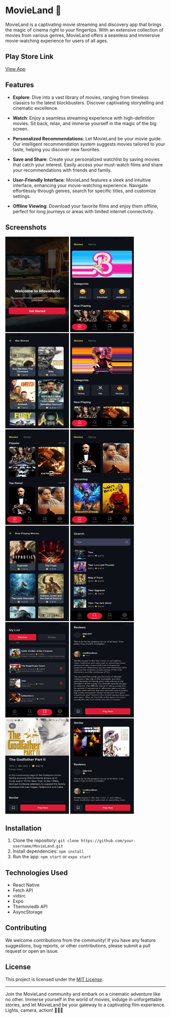 # MovieLand 🎥

MovieLand is a captivating movie streaming and discovery app that brings the magic of cinema right to your fingertips. With an extensive collection of movies from various genres, MovieLand offers a seamless and immersive movie-watching experience for users of all ages.

## Play Store Link

[View App](https://play.google.com/store/apps/details?id=com.joharkhan051.MovieLand)

## Features

- **Explore**: Dive into a vast library of movies, ranging from timeless classics to the latest blockbusters. Discover captivating storytelling and cinematic excellence.

- **Watch**: Enjoy a seamless streaming experience with high-definition movies. Sit back, relax, and immerse yourself in the magic of the big screen.

- **Personalized Recommendations**: Let MovieLand be your movie guide. Our intelligent recommendation system suggests movies tailored to your taste, helping you discover new favorites.

- **Save and Share**: Create your personalized watchlist by saving movies that catch your interest. Easily access your must-watch films and share your recommendations with friends and family.

- **User-Friendly Interface**: MovieLand features a sleek and intuitive interface, enhancing your movie-watching experience. Navigate effortlessly through genres, search for specific titles, and customize settings.

- **Offline Viewing**: Download your favorite films and enjoy them offline, perfect for long journeys or areas with limited internet connectivity.

## Screenshots

<div>
  <img src="assets/playstore/IMG-20230705-WA0003.jpg" alt="Screenshot 3" width="200" height="300">
  <img src="assets/playstore/IMG-20230705-WA0004.jpg" alt="Screenshot 4" width="200" height="300">
  <img src="assets/playstore/IMG-20230705-WA0005.jpg" alt="Screenshot 5" width="200" height="300">
  <img src="assets/playstore/IMG-20230705-WA0006.jpg" alt="Screenshot 6" width="200" height="300">
  <img src="assets/playstore/IMG-20230705-WA0007.jpg" alt="Screenshot 7" width="200" height="300">
  <img src="assets/playstore/IMG-20230705-WA0008.jpg" alt="Screenshot 8" width="200" height="300">
  <img src="assets/playstore/IMG-20230705-WA0009.jpg" alt="Screenshot 9" width="200" height="300">
  <img src="assets/playstore/IMG-20230705-WA0010.jpg" alt="Screenshot 10" width="200" height="300">
  <img src="assets/playstore/IMG-20230705-WA0011.jpg" alt="Screenshot 11" width="200" height="300">
  <img src="assets/playstore/IMG-20230705-WA0012.jpg" alt="Screenshot 12" width="200" height="300">
  <img src="assets/playstore/IMG-20230705-WA0013.jpg" alt="Screenshot 13" width="200" height="300">
  <img src="assets/playstore/IMG-20230705-WA0014.jpg" alt="Screenshot 14" width="200" height="300">
</div>

## Installation

1. Clone the repository: `git clone https://github.com/your-username/MovieLand.git`
2. Install dependencies: `npm install`
3. Run the app: `npm start` or `expo start`

## Technologies Used

- React Native
- Fetch API
- vidsrc
- Expo
- Themoviedb API
- AsyncStorage

## Contributing

We welcome contributions from the community! If you have any feature suggestions, bug reports, or other contributions, please submit a pull request or open an issue.

## License

This project is licensed under the [MIT License](LICENSE).

---

Join the MovieLand community and embark on a cinematic adventure like no other. Immerse yourself in the world of movies, indulge in unforgettable stories, and let MovieLand be your gateway to a captivating film experience. Lights, camera, action! 🌟🎥✨
